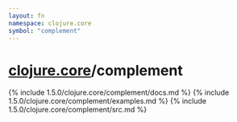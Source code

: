 ```yaml
---
layout: fn
namespace: clojure.core
symbol: "complement"
---
```


# [clojure.core](../)/complement

{% include 1.5.0/clojure.core/complement/docs.md %}
{% include 1.5.0/clojure.core/complement/examples.md %}
{% include 1.5.0/clojure.core/complement/src.md %}

